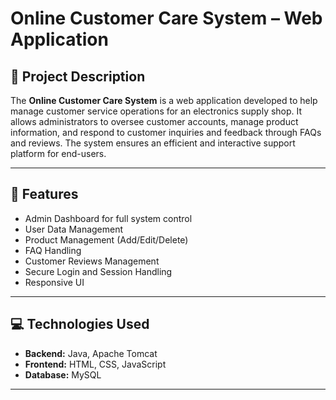 # Online Customer Care System – Web Application

## 📌 Project Description

The **Online Customer Care System** is a web application developed to help manage customer service operations for an electronics supply shop. It allows administrators to oversee customer accounts, manage product information, and respond to customer inquiries and feedback through FAQs and reviews. The system ensures an efficient and interactive support platform for end-users.

---

## 🚀 Features

- Admin Dashboard for full system control
- User Data Management
- Product Management (Add/Edit/Delete)
- FAQ Handling
- Customer Reviews Management
- Secure Login and Session Handling
- Responsive UI

---

## 💻 Technologies Used

- **Backend:** Java, Apache Tomcat
- **Frontend:** HTML, CSS, JavaScript
- **Database:** MySQL

---
